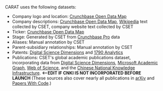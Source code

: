 CARAT uses the following datasets:
- Company logo and location: [Crunchbase Open Data Map](https://data.crunchbase.com/v3.1/docs/open-data-map)
- Company descriptions: [Crunchbase Open Data Map](https://data.crunchbase.com/v3.1/docs/open-data-map), [Wikipedia](https://wikipedia.org) text collected by CSET, company website text collected by CSET
- Ticker: [Crunchbase Open Data Map](https://data.crunchbase.com/v3.1/docs/open-data-map)
- Stage: Generated by CSET from [Crunchbase Pro](https://www.crunchbase.com) data
- Aliases: Manual annotation by CSET
- Parent-subsidiary relationships: Manual annotation by CSET
- Patents: [Digital Science Dimensions](https://www.dimensions.ai) and [1790 Analytics](https://1790analytics.com)
- Publications: CSET's global academic publications dataset, incorporating data from [Digital Science Dimensions](https://www.dimensions.ai/), [Microsoft Academic Graph](https://www.microsoft.com/en-us/research/project/microsoft-academic-graph/), [Web of Science](https://clarivate.com/webofsciencegroup/solutions/web-of-science/), and the [Chinese National Knowledge Infrastructure](http://eng.oversea.cnki.net/). **<--EDIT IF CNKI IS NOT INCORPORATED BEFORE LAUNCH** (These sources also cover nearly all publications in [arXiv](https://arxiv.org/) and [Papers With Code](https://paperswithcode.com/).)
